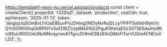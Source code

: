 https://template1-neon-nu.vercel.app/api/products
const client = createClient({
  projectId: 'r520isj1',
  dataset: 'production',
  useCdn: true,
  apiVersion: '2025-01-13',
  token: 'skIglqUqSOmBvUVUaE8EuvPVJZHmg5NDlsNvfkd2LcyYPiFF5olIikH9ykVnQ1n0OWIOhqGbRPNYv5of2WZ1rzjdMa5fb52PguKWxhaE0z30736XdwHx9ftiv65uUR0OUeUNoNNvqyrwoA7fgruZh9mESBz6XnDMxFlTurVUGmAFNEIuVLD2',
});